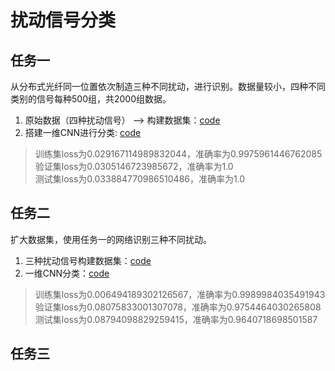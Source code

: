 # 扰动信号分类

## 任务一
从分布式光纤同一位置依次制造三种不同扰动，进行识别。数据量较小，四种不同类别的信号每种500组，共2000组数据。
1. 原始数据（四种扰动信号） --> 构建数据集：[code](https://github.com/lllssf/NN-implemantation/blob/master/wave_classify/STEP1/wave_dataset.ipynb)
2. 搭建一维CNN进行分类: [code](https://github.com/lllssf/NN-implemantation/blob/master/wave_classify/STEP1/wave_classify.ipynb)
  > 训练集loss为0.029167114989832044，准确率为0.9975961446762085\
    验证集loss为0.0305146723985672，准确率为1.0\
    测试集loss为0.033884770986510486，准确率为1.0

## 任务二

扩大数据集，使用任务一的网络识别三种不同扰动。
1. 三种扰动信号构建数据集：[code](https://github.com/lllssf/NN-implemantation/blob/master/wave_classify/STEP1/wave_dataset.ipynb)
2. 一维CNN分类：[code](https://github.com/lllssf/NN-implemantation/blob/master/wave_classify/STEP1/wave_dataset.ipynb)
  >训练集loss为0.006494189302126567，准确率为0.9989984035491943
   验证集loss为0.08075833001307078，准确率为0.9754464030265808
   测试集loss为0.08794098829259415，准确率为0.9640718698501587
   
## 任务三
